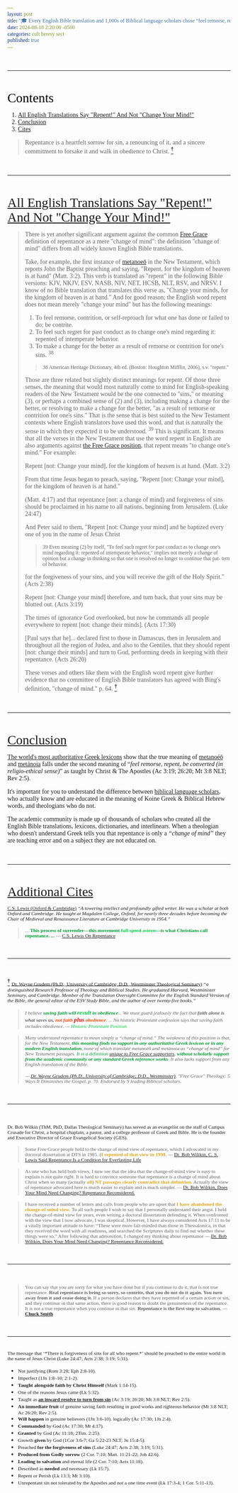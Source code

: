 ```yaml
---
layout: post
title: "🎓 Every English Bible translation and 1,000s of Biblical language scholars chose “feel remorse, repent, be converted” to represent metánoia, and not the false teaching of assent."
date: 2024-08-18 2:20:00 -0500
categories: cult heresy sect
published: true
---
```


<style>
    * {
        font-family:'Times New Roman', Times, serif;
    }
</style>

<br>

---

<br>

<a name="contents" style="font-size:2.1em;color:black;">Contents</a>

1. <a href="#Main">All English Translations Say "Repent!" And Not "Change Your Mind!"</a>
2. <a href="#Conclusion">Conclusion</a>
3. <a href="#Cites">Cites</a>

> Repentance is a heartfelt sorrow for sin, a renouncing of it, and a sincere commitment to forsake it and walk in obedience to Christ. <a name="Grudem-Historic" href="#Grudem"><sup style="font-weight:bold;">†</sup></a>

<br>

---

<br>


<a name="Main" href="#contents" style="font-size:2.1em;">All English Translations Say "Repent!" And Not "Change Your Mind!"</a>

> There is yet another significant argument against the common [Free Grace](https://sevenshepherd.github.io/free-grace-theology/) definition of repentance as a mere "change of mind": the definition "change of mind" differs from all widely known English Bible translations.
> 
> Take, for example, the first instance of [metanoeō](/assets/images/greek/metanoeo.png) in the New Testament, which reports John the Baptist preaching and saying, "Repent, for the kingdom of heaven is at hand" (Matt. 3:2). This verb is translated as "repent" in the following Bible versions: KJV, NKJV, ESV, NASB, NIV, NET, HCSB, NLT, RSV, and NRSV. I know of no Bible translation that translates this verse as, "Change your minds, for the kingdom of heaven is at hand." And for good reason; the English word repent does not mean merely "change your mind" but has the following meanings:
> 
> 1. To feel remorse, contrition, or self-reproach for what one has done or failed to do; be contrite. 
> 2. To feel such regret for past conduct as to change one's mind regarding it: repented of intemperate behavior. 
> 3. To make a change for the better as a result of remorse or contrition for one's sins. <sup>38</sup>
>
>> <sup>38 American Heritage Dictionary, 4th ed. (Boston: Houghton Mifflin, 2006), s.v. "repent."</sup>
> 
> Those are three related but slightly distinct meanings for repent. Of those three senses, the meaning that would most naturally come to mind for English-speaking readers of the New Testament would be the one connected to "sins," or meaning (3), or perhaps a combined sense of (2) and (3), including making a change for the better, or resolving to make a change for the better, "as a result of remorse or contrition for one's sins." That is the sense that is best suited to the New Testament contexts where English translators have used this word, and that is naturally the sense in which they expected it to be understood. <sup>39</sup> This is significant. It means that all the verses in the New Testament that use the word repent in English are also arguments against [the Free Grace position](https://sevenshepherd.github.io/free-grace-theology/), that repent means "to change one's mind." For example:
> 
> Repent [not: Change your mind], for the kingdom of heaven is at hand. (Matt. 3:2)
> 
> From that time Jesus began to preach, saying, "Repent [not: Change your mind], for the kingdom of heaven is at hand."
> 
> (Matt. 4:17) and that repentance [not: a change of mind) and forgiveness of sins should be proclaimed in his name to all nations, beginning from Jerusalem. (Luke 24:47)
> 
> And Peter said to them, "Repent [not: Change your mind] and be baptized every one of you in the name of Jesus Christ
> 
>> <sup>39 Even meaning (2) by itself, "To feel such regret for past conduct as to change one's mind regarding it: repented of intemperate behavior," implies not merely a change of opinion but a change in thinking so that one is resolved no longer to continue that pat- tern of behavior.</sup>
> 
> for the forgiveness of your sins, and you will receive the gift of the Holy Spirit." (Acts 2:38)
> 
> Repent [not: Change your mind] therefore, and turn back, that your sins may be blotted out. (Acts 3:19)
> 
> The times of ignorance God overlooked, but now he commands all people everywhere to repent [not: change their minds]. (Acts 17:30)
> 
> [Paul says that he]... declared first to those in Damascus, then in Jerusalem and throughout all the region of Judea, and also to the Gentiles, that they should repent [not: change their minds] and turn to God, performing deeds in keeping with their repentance. (Acts 26:20)
> 
> These verses and others like them with the English word repent give further evidence that no committee of English Bible translators has agreed with Bing's definition, "change of mind." p. 64. <a name="Grudem-Historic" href="#Grudem"><sup style="font-weight:bold;">†</sup></a>

<br>

---

<br>

<a name="Conclusion" href="#contents" style="font-size:2.1em;">Conclusion</a>

<!-- “I have not come to bring peace, but a sword.” -->

[The world's most authoritative Greek lexicons](https://sevenshepherd.github.io/repentance/) show that the true meaning of [metanoéō](/assets/images/greek/metanoeo.png) and [metánoia](/assets/images/greek/metanoia.png) falls under the second meaning of &ldquo;*feel remorse, repent, be converted (in religio-ethical sense)*&rdquo; as taught by Christ & The Apostles (Ac 3:19; 26:20; Mt 3:8 NLT; Rev 2:5).

It's important for you to understand the difference between [biblical language scholars](https://sevenshepherd.github.io/hierarchy-of-authority/#Recommended-Materials), who actually know and are educated in the meaning of Koine Greek & Biblical Hebrew words, and theologians who do not.

<!-- Being inter-denominational, non-sectarian, ecumenical, and systemless.. -->

The academic community is made up of thousands of scholars who created all the English Bible translations, lexicons, dictionaries, and interlinears. When a theologian who doesn't understand Greek tells you that repentance is only a *&ldquo;change of mind&rdquo;* they are teaching error and on a subject they are not educated on.

<br>

---

<br>

<a name="Cites" href="#contents" style="font-size:2.1em;">Additional Cites</a>

<span style="font-size:0.8em;">[C.S. Lewis (Oxford & Cambridge)](https://sevenshepherd.github.io/c-s-lewis-on-repentance/) *&ldquo;A towering intellect and profoundly gifted writer. He was a scholar at both Oxford and Cambridge. He taught at Magdalen College, Oxford, for nearly three decades before becoming the Chair of Medieval and Renaissance Literature at Cambridge University in 1954.&rdquo;*</span>

> <span style="font-size:0.8em;">... <span style="font-weight:bold;color:#009933;">This process of surrender—this movement <span style="font-size:1em;color:#00cc44;">full speed astern</span>—is what Christians call repentance. ...</span> &mdash; [C.S. Lewis On Repentance](https://sevenshepherd.github.io/c-s-lewis-on-repentance/)</span>

<!-- >
> <span style="font-size:0.8em;">It is something much harder than merely eating humble pie. It means unlearning all the self-conceit and self-will that we have been training ourselves into for thousands of years. It means killing part of yourself, undergoing a kind of death. In fact, it needs a good man to repent. And here comes the catch. Only a bad person needs to repent: only a good person can repent perfectly. The worse you are the more you need it and the less you can do it. The only person who could do it perfectly would be a perfect person—and he would not need it.</span>
>
> <span style="font-size:0.8em;">Remember, this repentance, this willing submission to humiliation and a kind of death, is not something God demands of you before He will take you back and which He could let you off if He chose: it is simply a description of what going back to Him is like. If you ask God to take you back without it, you are really asking Him to let you go back without going back. It cannot happen. Very well, then, we must go through with it. But the same badness which makes us need it, makes us unable to do it. Can we do it if God helps us? Yes, but what do we mean when we talk of God helping us? We mean God putting into us a bit of Himself, so to speak. He lends us a little of His reasoning powers and that is how we think: He puts a little of His love into us and that is how we love one another. When you teach a child writing, you hold its hand while it forms the letters: that is, it forms the letters because you are forming them. We love and reason because God loves and reasons and holds our hand while we do it.</span> -->

<br>

---

<br>

<a name="Grudem" href="#Synergism"><sup style="font-weight:bold;">†</sup></a> <span style="font-size:0.8em;">[Dr. Wayne Grudem (Ph.D., University of Cambridge; D.D., Westminster Theological Seminary)](https://youtu.be/s9e3Y2SMXag) *&ldquo;a distinguished Research Professor of Theology and Biblical Studies. He graduated Harvard, Westminister Seminary, and Cambridge. Member of the Translation Oversight Committee for the English Standard Version of the Bible, the general editor of the ESV Study Bible, and the author of over twenty-five books.&rdquo;*</span>

> <span style="font-style:italic;font-size:0.8em;">I believe <span style="font-weight:bold;color:#009933;">saving faith will <span style="font-size:1.2em;color:#00cc44;">result</span> in obedience</span>... We must guard jealously the fact that <span style="font-weight:bold;">faith alone is what saves us, <span style="color:orangered;">not faith <span style="font-size:1.2em;color:red;">plus</span> obedience</span></span>. ... No historic Protestant confession says that saving faith includes obedience. &mdash; <span style="color:#00cc44;">Historic Protestant Position</span></span>

> <span style="font-style:italic;font-size:0.8em;"> Many understand *repentance* to mean simply a &ldquo;*change of mind*.&rdquo; The weakness of this position is that, for the New Testament, <span style="font-weight:bold;color:#009933;">this meaning finds no support in any authoritative Greek lexicon or in any modern English translation</span>, none of which translate metanoéō and metánoia as &ldquo;*change of mind*&rdquo; for New Testament passages. <span style="font-style:italic;color:#009933;">It is a definition [unique to Free Grace supporters](https://sevenshepherd.github.io/free-grace-theology/)</span>, <span style="font-weight:bold;color:#009933;">without scholarly support from the academic community or any standard Greek reference works</span>. It also lacks support from any English translation of the Bible. </span>
>
> <span style="font-style:italic;font-size:0.8em;"> &mdash; [Dr. Wayne Grudem (Ph.D., University of Cambridge; D.D., Westminster)](https://youtu.be/s9e3Y2SMXag), "Free Grace" Theology: 5 Ways It Diminishes the Gospel. p. 70. Endorsed by 9 leading Biblical scholars.
</span>

<br>

---

<br>

<span style="font-size:0.8em;">Dr. Bob Wilkin (ThM, PhD, Dallas Theological Seminary) has served as an evangelist on the staff of Campus Crusade for Christ, a hospital chaplain, a pastor, and a college professor of Greek and Bible. He is the founder and Executive Director of Grace Evangelical Society (GES).</span>

> <span style="font-size:0.8em;">Some Free Grace people hold to the change of mind view of repentance, which I advocated in my doctoral dissertation at DTS in 1985. (<span style="font-weight:bold;color:GoldenRod;">I repented of that view in 1998</span>. &mdash; [Dr. Bob Wilikin, C. S. Lewis Said Repentance Is a Condition for Everlasting Life](https://faithalone.org/blog/c-s-lewis-said-repentance-is-a-condition-for-everlasting-life/)</span>

> <span style="font-size:0.8em;"> As one who has held both views, I now see that the idea that the change-of-mind view is easy to explain is not quite right. It is hard to convince someone that repentance is a change of mind about Christ when so many (actually <span style="font-weight:bold;color:GoldenRod;">all</span>) <span style="font-weight:bold;color:GoldenRod;">NT passages clearly contradict that definition.</span> Actually the view of repentance advocated here is much easier to explain and is much simpler. &mdash; [Dr. Bob Wilikin, Does Your Mind Need Changing? Repentance Reconsidered.](https://faithalone.org/journal-articles/does-your-mind-need-changing/)</span>

> <span style="font-size:0.8em;">I have received a number of letters and calls from people who are upset that <span style="font-weight:bold;color:GoldenRod;">I have abandoned the change-of-mind view</span>. To all such people I wish to say that I personally understand their angst. I held the change-of-mind view for years, even writing a doctoral dissertation defending it. When confronted with the view that I now advocate, I was skeptical. However, I have always considered Acts 17:11 to be a vitally important attitude to have: “These were more fair-minded than those in Thessalonica, in that they received the word with all readiness, and searched the Scriptures daily to find out whether these things were so.” After following that admonition, I changed my thinking about repentance &mdash; [Dr. Bob Wilikin, Does Your Mind Need Changing? Repentance Reconsidered.](https://faithalone.org/journal-articles/does-your-mind-need-changing/)</span>

<br>

---

<br>

> <span style="font-size:0.8em;"> You can say that you are sorry for what you have done but if you continue to do it, that is not true repentance. **Real repentance is being so sorry, so contrite, that you do not do it again. You turn away from it and cease doing it.** If a person declares that they have repented of a certain action or sin, and they continue in that same action, there is good reason to doubt the genuineness of the repentance. It is not a true repentance when you continue in that sin. **Repentance is the first step to salvation.** &mdash; [**Chuck Smith**](https://sevenshepherd.github.io/repentance/)

<br>

---

<br>

<span style="font-size:0.8em;">
The message that &lsquo;*There is forgiveness of sins for all who repent.*&rsquo; should be preached to the entire world in the name of Jesus Christ (Luke 24:47; Acts 2:38; 3:19; 5:31).</span>

<br>

- <span style="font-size:0.8em;">Not justifying (Rom 3:28; Eph 2:8-10).</span>
- <span style="font-size:0.8em;">Imperfect (1Jn 1:8–10; 2:1-2).</span>
- <span style="font-size:0.8em;">**Taught alongside faith by Christ Himself** (Mark 1:14-15).</span>
- <span style="font-size:0.8em;">One of the reasons Jesus came (Lk 5:32).</span>
- <span style="font-size:0.8em;">Taught as [**an inward resolve to turn from sin**](https://sevenshepherd.github.io/repentance/) (Ac 3:19; 26:20; Mt 3:8 NLT; Rev 2:5).</span>
- <span style="font-size:0.8em;">**An immediate fruit** of genuine saving faith resulting in good works and righteous behavior (Mt 3:8 NLT; Ac 26:20; Rev 2:5).</span>
- <span style="font-size:0.8em;">**Will happen** in genuine believers (1Jn 3:6-10). logically (Ac 17:30; 1Jn 2:4).</span>
- <span style="font-size:0.8em;">**Commanded** by God (Ac 17:30; Mt 4:17).</span>
- <span style="font-size:0.8em;">**Granted** by God (Ac 11:18; 2Tim. 2:25).</span>
- <span style="font-size:0.8em;">Growth **given** by God (1Cor 3:6-7; Ga 5:22-23 NLT; Jn 15:4-5).</span>
- <span style="font-size:0.8em;">Preached **for the forgiveness of sins** (Luke 24:47; Acts 2:38; 3:19; 5:31).</span>
- <span style="font-size:0.8em;">**Produced from Godly sorrow** (2 Cor. 7:10; Matt. 11:21-22; Job 42:6).</span>
- <span style="font-size:0.8em;">**Leading to salvation** and eternal life (2 Cor. 7:10; Acts 11:18).</span>
- <span style="font-size:0.8em;">Described as **needed** and necessary (Lk 15:7).</span>
- <span style="font-size:0.8em;">Repent or Perish (Lk 13:3; Mt 3:10).</span>
- <span style="font-size:0.8em;">Unrepentant sin not tolerated by the Apostles and not a one time event (Lk 17:3-4; 1 Cor. 5:11-13).</span>

<script>
    var refTagger = {
        settings: {
            bibleVersion: 'ESV'
        }
    }; 

    (function(d, t) {
        var n=d.querySelector('[nonce]');
        refTagger.settings.nonce = n && (n.nonce||n.getAttribute('nonce'));
        var g = d.createElement(t), s = d.getElementsByTagName(t)[0];
        g.src = 'https://api.reftagger.com/v2/RefTagger.js';
        g.nonce = refTagger.settings.nonce;
        s.parentNode.insertBefore(g, s);
    }(document, 'script'));
</script>